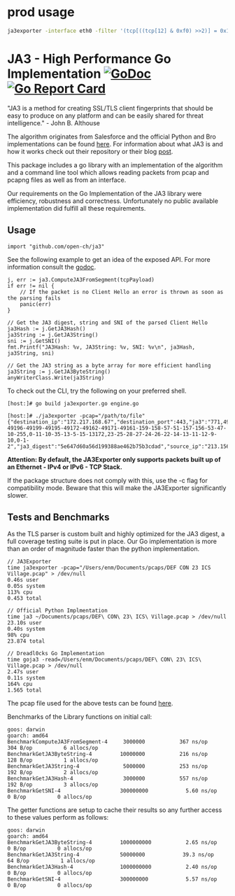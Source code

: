 # prod usage
```bash
ja3exporter -interface eth0 -filter '(tcp[((tcp[12] & 0xf0) >>2)] = 0x16) && (tcp[((tcp[12] & 0xf0) >>2)+5] = 0x01)' --exclude-domains=linux.org,secure.linux.org
```


# JA3 - High Performance Go Implementation [![GoDoc](https://godoc.org/github.com/open-ch/ja3?status.svg)](https://godoc.org/github.com/open-ch/ja3) [![Go Report Card](https://goreportcard.com/badge/github.com/open-ch/ja3)](https://goreportcard.com/report/github.com/open-ch/ja3)

"JA3 is a method for creating SSL/TLS client fingerprints that should be easy to produce on any platform and can be easily shared for threat intelligence." - John B. Althouse

The algorithm originates from Salesforce and the official Python and Bro implementations can be found [here](https://github.com/salesforce/ja3). For information about what JA3 is and how it works check out their repository or their blog [post](https://engineering.salesforce.com/open-sourcing-ja3-92c9e53c3c41).

This package includes a go library with an implementation of the algorithm and a command line tool which allows reading packets from pcap and pcapng files as well as from an interface.

Our requirements on the Go Implementation of the JA3 library were efficiency, robustness and correctness. Unfortunately no public available implementation did fulfill all these requirements.

## Usage

```
import "github.com/open-ch/ja3"
```
See the following example to get an idea of the exposed API. For more information consult the [godoc](https://godoc.org/github.com/open-ch/ja3).

```
j, err := ja3.ComputeJA3FromSegment(tcpPayload)
if err != nil {
    // If the packet is no Client Hello an error is thrown as soon as the parsing fails
    panic(err)
}

// Get the JA3 digest, string and SNI of the parsed Client Hello
ja3Hash := j.GetJA3Hash()
ja3String := j.GetJA3String()
sni := j.GetSNI()
fmt.Printf("JA3Hash: %v, JA3String: %v, SNI: %v\n", ja3Hash, ja3String, sni)

// Get the JA3 string as a byte array for more efficient handling
ja3String := j.GetJA3ByteString()
anyWriterClass.Write(ja3String)
```

To check out the CLI, try the following on your preferred shell.
```
[host:]# go build ja3exporter.go engine.go

[host:]# ./ja3exporter -pcap="/path/to/file"
{"destination_ip":"172.217.168.67","destination_port":443,"ja3":"771,49200-49196-49199-49195-49172-49162-49171-49161-159-158-57-51-157-156-53-47-10-255,0-11-10-35-13-5-15-13172,23-25-28-27-24-26-22-14-13-11-12-9-10,0-1-2","ja3_digest":"5e647d60a56d199388ae462b75b3cdad","source_ip":"213.156.236.180","source_port":34577,"sni":"www.google.ch","timestamp":1537516825571014000}
```

**Attention: By default, the JA3Exporter only supports packets built up of an Ethernet - IPv4 or IPv6 - TCP Stack.**

If the package structure does not comply with this, use the -c flag for compatibility mode. Beware that this will make the JA3Exporter significantly slower.

## Tests and Benchmarks
As the TLS parser is custom built and highly optimized for the JA3 digest, a full coverage testing suite is put in place.
Our Go implementation is more than an order of magnitude faster than the python implementation.

```
// JA3Exporter
time ja3exporter -pcap="/Users/enm/Documents/pcaps/DEF CON 23 ICS Village.pcap" > /dev/null
0.46s user
0.05s system
113% cpu
0.453 total

// Official Python Implmentation
time ja3 ~/Documents/pcaps/DEF\ CON\ 23\ ICS\ Village.pcap > /dev/null
23.10s user
0.40s system
98% cpu
23.874 total

// Dreadl0cks Go Implementation
time goja3 -read=/Users/enm/Documents/pcaps/DEF\ CON\ 23\ ICS\ Village.pcap > /dev/null
2.47s user
0.11s system
164% cpu
1.565 total
```

The pcap file used for the above tests can be found [here](https://www.defcon.org/html/defcon-23/dc-23-index.html).

Benchmarks of the Library functions on initial call:
```
goos: darwin
goarch: amd64
BenchmarkComputeJA3FromSegment-4   	 3000000	       367 ns/op	     304 B/op	       6 allocs/op
BenchmarkGetJA3ByteString-4        	10000000	       216 ns/op	     128 B/op	       1 allocs/op
BenchmarkGetJA3String-4            	 5000000	       253 ns/op	     192 B/op	       2 allocs/op
BenchmarkGetJA3Hash-4              	 3000000	       557 ns/op	     192 B/op	       3 allocs/op
BenchmarkGetSNI-4                  	300000000	         5.60 ns/op	       0 B/op	       0 allocs/op
```
The getter functions are setup to cache their results so any further access to these values perform as follows:
```
goos: darwin
goarch: amd64
BenchmarkGetJA3ByteString-4        	1000000000	         2.65 ns/op	       0 B/op	       0 allocs/op
BenchmarkGetJA3String-4            	50000000	        39.3 ns/op	      64 B/op	       1 allocs/op
BenchmarkGetJA3Hash-4              	1000000000	         2.40 ns/op	       0 B/op	       0 allocs/op
BenchmarkGetSNI-4                  	300000000	         5.57 ns/op	       0 B/op	       0 allocs/op
```
